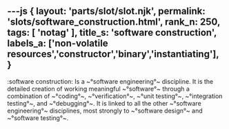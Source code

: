 ---js
{
  layout: 'parts/slot/slot.njk',
  permalink: 'slots/software_construction.html',
  rank_n: 250,
  tags: [ 'notag' ],
  title_s: 'software construction',
  labels_a: ['non-volatile resources','constructor','binary','instantiating'],
}
---
:software construction:
Is a ~°software engineering°~ discipline. It is the detailed creation of working meaningful ~°software°~ through a combination of ~°coding°~, ~°verification°~, ~°unit testing°~, ~°integration testing°~, and ~°debugging°~. It is linked to all the other ~°software engineering°~ disciplines, most strongly to ~°software design°~ and ~°software testing°~.
